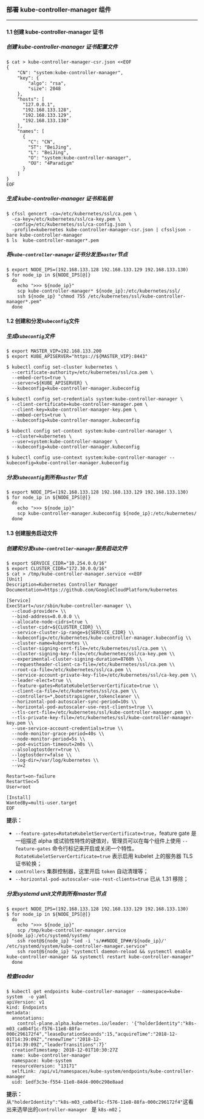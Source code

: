 ### 部署 kube-controller-manager 组件
---
#### 1.1 创建 kube-controller-manager 证书
##### 创建 kube-controller-manager 证书配置文件
```
$ cat > kube-controller-manager-csr.json <<EOF
{
    "CN": "system:kube-controller-manager",
    "key": {
        "algo": "rsa",
        "size": 2048
    },
    "hosts": [
      "127.0.0.1",
      "192.168.133.128",
      "192.168.133.129",
      "192.168.133.130"
    ],
    "names": [
      {
        "C": "CN",
        "ST": "BeiJing",
        "L": "BeiJing",
        "O": "system:kube-controller-manager",
        "OU": "4Paradigm"
      }
    ]
}
EOF
```
##### 生成 kube-controller-manager 证书和私钥
```
$ cfssl gencert -ca=/etc/kubernetes/ssl/ca.pem \
  -ca-key=/etc/kubernetes/ssl/ca-key.pem \
  -config=/etc/kubernetes/ssl/ca-config.json \
  -profile=kubernetes kube-controller-manager-csr.json | cfssljson -bare kube-controller-manager
$ ls  kube-controller-manager*.pem
```
##### 将`kube-controller-manager`证书分发至`master`节点
```
$ export NODE_IPS=(192.168.133.128 192.168.133.129 192.168.133.130)
$ for node_ip in ${NODE_IPS[@]}
  do
    echo ">>> ${node_ip}"
    scp kube-controller-manager* ${node_ip}:/etc/kubernetes/ssl/
    ssh ${node_ip} "chmod 755 /etc/kubernetes/ssl/kube-controller-manager*.pem"
  done
```
#### 1.2 创建和分发`kubeconfig`文件
##### 生成`kubeconfig`文件
```
$ export MASTER_VIP=192.168.133.200
$ export KUBE_APISERVER="https://${MASTER_VIP}:8443"

$ kubectl config set-cluster kubernetes \
  --certificate-authority=/etc/kubernetes/ssl/ca.pem \
  --embed-certs=true \
  --server=${KUBE_APISERVER} \
  --kubeconfig=kube-controller-manager.kubeconfig

$ kubectl config set-credentials system:kube-controller-manager \
  --client-certificate=kube-controller-manager.pem \
  --client-key=kube-controller-manager-key.pem \
  --embed-certs=true \
  --kubeconfig=kube-controller-manager.kubeconfig

$ kubectl config set-context system:kube-controller-manager \
  --cluster=kubernetes \
  --user=system:kube-controller-manager \
  --kubeconfig=kube-controller-manager.kubeconfig

$ kubectl config use-context system:kube-controller-manager --kubeconfig=kube-controller-manager.kubeconfig
```
##### 分发`kubeconfig`到所有`master`节点
```
$ export NODE_IPS=(192.168.133.128 192.168.133.129 192.168.133.130)
$ for node_ip in ${NODE_IPS[@]}
  do
    echo ">>> ${node_ip}"
    scp kube-controller-manager.kubeconfig ${node_ip}:/etc/kubernetes/
  done
```
#### 1.3 创建服务启动文件
##### 创建和分发`kube-controller-manager`服务启动文件
```
$ export SERVICE_CIDR="10.254.0.0/16"
$ export CLUSTER_CIDR="172.30.0.0/16"
$ cat > /tmp/kube-controller-manager.service <<EOF
[Unit]
Description=Kubernetes Controller Manager
Documentation=https://github.com/GoogleCloudPlatform/kubernetes

[Service]
ExecStart=/usr/sbin/kube-controller-manager \\
  --cloud-provider= \\
  --bind-address=0.0.0.0 \\
  --allocate-node-cidrs=true \
  --cluster-cidr=${CLUSTER_CIDR} \\
  --service-cluster-ip-range=${SERVICE_CIDR} \\
  --kubeconfig=/etc/kubernetes/kube-controller-manager.kubeconfig \\
  --cluster-name=kubernetes \\
  --cluster-signing-cert-file=/etc/kubernetes/ssl/ca.pem \\
  --cluster-signing-key-file=/etc/kubernetes/ssl/ca-key.pem \\
  --experimental-cluster-signing-duration=8760h \\
  --requestheader-client-ca-file=/etc/kubernetes/ssl/ca.pem \\
  --root-ca-file=/etc/kubernetes/ssl/ca.pem \\
  --service-account-private-key-file=/etc/kubernetes/ssl/ca-key.pem \\
  --leader-elect=true \\
  --feature-gates=RotateKubeletServerCertificate=true \\
  --client-ca-file=/etc/kubernetes/ssl/ca.pem \\
  --controllers=*,bootstrapsigner,tokencleaner \\
  --horizontal-pod-autoscaler-sync-period=10s \\
  --horizontal-pod-autoscaler-use-rest-clients=true \\
  --tls-cert-file=/etc/kubernetes/ssl/kube-controller-manager.pem \\
  --tls-private-key-file=/etc/kubernetes/ssl/kube-controller-manager-key.pem \\
  --use-service-account-credentials=true \\
  --node-monitor-grace-period=40s \\
  --node-monitor-period=5s \\
  --pod-eviction-timeout=2m0s \\
  --alsologtostderr=true \\
  --logtostderr=false \\
  --log-dir=/var/log/kubernetes \\
  --v=2

Restart=on-failure
RestartSec=5
User=root

[Install]
WantedBy=multi-user.target
EOF
```
**提示：**  
+ `--feature-gates=RotateKubeletServerCertificate=true`，feature gate 是一组描述 alpha 或试验性特性的键值对，管理员可以在每个组件上使用 `--feature-gates` 命令行标记来开启或关闭一个特性。`RotateKubeletServerCertificate=true` 表示启用 kubelet 上的服务器 TLS 证书轮换；
+ `controllers` 集群控制器，这里开启 `token` 自动清理等；
+ `--horizontal-pod-autoscaler-use-rest-clients=true` 已从 1.31 移除；

##### 分发systemd unit文件到所有master节点
```
$ export NODE_IPS=(192.168.133.128 192.168.133.129 192.168.133.130)
$ for node_ip in ${NODE_IPS[@]}
  do
    echo ">>> ${node_ip}"
    scp /tmp/kube-controller-manager.service ${node_ip}:/etc/systemd/system/
    ssh root@${node_ip} "sed -i 's/##NODE_IP##/${node_ip}/' /etc/systemd/system/kube-controller-manager.service"
    ssh root@${node_ip} "systemctl daemon-reload && systemctl enable kube-controller-manager && systemctl restart kube-controller-manager"
  done
```
##### 检查leader
```
$ kubectl get endpoints kube-controller-manager --namespace=kube-system  -o yaml
apiVersion: v1
kind: Endpoints
metadata:
  annotations:
    control-plane.alpha.kubernetes.io/leader: '{"holderIdentity":"k8s-m03_ca0b4f1c-f576-11e8-88fa-000c296172f4","leaseDurationSeconds":15,"acquireTime":"2018-12-01T14:39:09Z","renewTime":"2018-12-01T14:39:09Z","leaderTransitions":7}'
  creationTimestamp: 2018-12-01T10:30:27Z
  name: kube-controller-manager
  namespace: kube-system
  resourceVersion: "13171"
  selfLink: /api/v1/namespaces/kube-system/endpoints/kube-controller-manager
  uid: 1edf3c3e-f554-11e8-84d4-000c298e8aad
```
**提示：**  
从`"holderIdentity":"k8s-m03_ca0b4f1c-f576-11e8-88fa-000c296172f4"`这看出来选举出的`controller-manager ` 是 `k8s-m02`；
